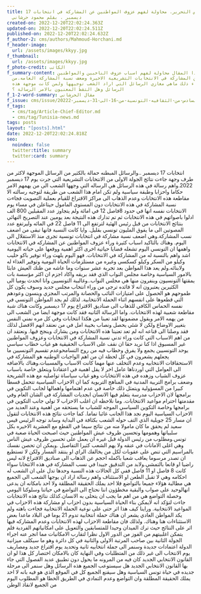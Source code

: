 ```yaml
---
title: مقال رئيس التحرير. محاولة لفهم عزوف المواطنين عن المشاركة في انتخابات 17
  ديسمبر . بقلم محمود حرشاني
created-on: 2022-12-20T22:02:24.363Z
updated-on: 2022-12-20T22:02:24.511Z
published-on: 2022-12-20T22:02:24.632Z
f_author-2: cms/authors/Mahmoud-Horchani.md
f_header-image:
  url: /assets/images/kkyy.jpg
f_thumbnail:
  url: /assets/images/kkyy.jpg
f_photo-credit: الكاتب
f_summary-content: في هذا المقال محاولة لفهم اسباب عزوف الناخبين والمواطنين
  عموما عن المشاركة في الانتخابات التشريعية الاخيرة وضعف نسبة المشاركة العامه.من
  يقف وراء ذلك ماهي مغازي الرسائل التي اراد الشعب توجيهها ولمن كانت موجهة هذه
  الرسائل وهل التقط المعنيون بالامر الرسالة ؟
f_1-2-word-summary: مقال الحرشاني
f_issue: cms/issue/العدد-السادس-من-الثقافيه-التونسية-من-16-الى-31-ديسمبر-20222.md
f_tags:
  - cms/tag/Article-Chief-Editor.md
  - cms/tag/Tunisia-news.md
tags: posts
layout: "[posts].html"
date: 2022-12-20T22:02:24.818Z
seo:
  noindex: false
  twitter:title: summary
  twitter:card: summary
---
```

انتخابات 17 ديسمبر ..والرسائل المبطنه حمالة بالكثير من الرسائل الموجهة لاكثر من طرف وجهة جاءت نتائج الجولة الاولى من الانتخابات التشريعية التي جرت يوم 17 ديسمبر 2022.واهم رسالة في هذه الرسائل هي الرساله التي وجهها الشعب الى من يهمهم الامر حكاما واحزابا وطبقة سياسية ولم تكن امام هذا الشعب من طريقة لتوجيه رسالته الا مقاطعة هذه الانتخابات وعدم الذهاب الى مراكز الاقتراع للقيام بعملية التصويت فجاءت نسبة المشاركة في هذه الانتخابات دون المستوى المامول حيتاعلن في مساء يوم الانتخابات نفسه انها في حدود 8فاصل 12 في امائة ولم يتجاوز عدد المقبلين 800 الف  ادلوا باصواتهم في هذه الانتخابات ثم تم تدارك هذه النتيجة بعد يومين عند التصريح النهائي بنتائج الانتخابات من قبل رئيس الهئية لترتفع الى 11 فاصل 22 في المائه وليرتفع عدد المصوتين الى ما يفوق المليون تونسي بقليل. وايا كانت النسبة فانها تبقى من اضعف نسب المشاركة.وهي اضعف نسبة مشاركة في انتخابات تونسية تجرى منذ الاستقلال الى اليوم. وهناك بالتاكيد اسباب كثيرة وراء عزوف المواطنين عن المشاركه في الانتخابات واهمها ان التونسي اليوم تشغله قضايا حياتية اخرى اكثر اهمية ووقعها على حياته اليومية اشد واهم بالنسبة له من المشاركة في الانتخابات. فهو اليوم يلهث وراء توفير باكو حليب وكيلو من السكر وكيلو كسكسي وغيره من مستلزمات الحياة اليومية وتوفير الغذاء له ولابنائه.ولم يعد هذا المواطن بعد تجربة عشر سنوات وما عاشه من ظنك العيش عابئا بالامور السياسية وخاصة مجلس النواب الذي فقد بريقه واكاد اجزم ان اكثر مؤسسة بات يمقتها التونسيون وينفرون منها هي مجلس النواب..وغالبية التونسيين وانا اتحدث يوميا الى الكثيرين يعتبرون انه لا فائده ترجى من وراء انتخاب مجلس جديد وسوف يكون كل طموحهم هو الحصول على امتيازات النائب والحصانة والمرتب المجزي وينسون وعودهم التي قطعوها على انفسهم اثناء الحملة الانتخابية. لذلك لم يجد المواطن التونسي في نفسه الحماس الكافي للذهاب الى صناديق الاقتراع يوم 17 ديسمبر وكانت هناك شبة مقاطعة شعبية لهذه الانتخابات. واما الرسالة الثانيه فقد كانت موجهة ايضا من الشعب الى من يهمه الامر ويقول مضمونها لقد تعبنا من هكذا انتخابات وفي كل مره نمني النفس بتغيير الاوضاع ولكن لا شئي يحصل ونصاب بخيبة امل في من نعتقد انهم الافضل  لذلك فقد وصلنا الى قناعه انه لم تعد تعنينا هذه الانتخابات ومن يشارك وينجح فيها. ونعتقد ان من اهم الاسباب التي كانت وراء تدني نسبة المشاركة في الانتخابات وعزوف المواطنين غير المسبوق اذا كنا نريد حقا ان نقف على الاسباب الحقيقية هو غياب خطاب سياسي يوحد التونسيين يجمع ولا يفرق وخطاب فيه من روح التسامحوعدم تقسيم التونسيين ما يجعلهم يشعرون في كل لحظة ان من اهم الواجبات الوطنيه هو المشاركة في الاستحقاقات الانتخابيه وعدم التخلف عنها مهما كانت الاسباب والمسببات.وهناك بالاضافه الى العوامل التي اوردناها عامل اخر لا يقل اهمية في اعتقادنا ويتعلق خاصة باسباب عزوف الشباب وزهده في هذه الانتخابات وهو غياب سياساة تواصليه مع هذه الشريحة وضعف برامج التربية المدنية في المناهج التربوية كما ان الاحزاب السياسية تتحمل قسطا كبيرا من المسؤولية ويتمثل ذلك خاصة في عدم اهتمامها واهمالها لجانب التكوين في برامجها لان الاحزاب مدرسة يتعلم فيها الانسان ابجديات المشاركة في الشان العام وفي مقدمتها احترام مواعيد الانتخابات. وما نلاحظه ان اغلب الاحزاب لا تولي جانب التكوين في برامجها وخاصة التكوين السياسي الموجه للشباب ما يستحقه من اهمية وعند العديد من الاحزاب السياسية اليوم نجد هذا الجانب غائبا تماما. كما جاءت نتائج هذه الانتخابات لتقول ان مسار 25 جويلية الذي التف حوله الشعب بكثافة في البداية وساند توجه الرئيس قيس سعيد لم يحقق ما كان مامولا منه من نتائج  سيما في القطع مع العشرية الاخيره  بكل سلبياتها  وهمومها  وتحسين ظروف عيش المواطنين حيث اصبحت الحياة صعبة في تونس.ومطلوب من رئيس الدولة قبل غيره ان يعمل على تحسين ظروف عيش الناس وهي اغلى الامانات في عنقه ولا يهم الشعب كثيرا التفاصيل .ويمكن ان تحصن نفسك بالمراسيم  التي تنص على عقوبات لكل من يخالفك الراي او ينتقد المسار ولكن لا تستطيع ان تصدر مرسوما يعاقب شعبا باكمله احجم عن الذهاب الى صناديق الاقتراع لانه ليس راضيا او قانعا بالتمشي.ولابد من التدقيق جييدا في نسب المشاركة في هذه الانتخابا سواء كانت 8 فاصل او 11 فاصل ففي كل الحالات هذه النسبة وحدها تدل على ان الشعب له احكامه وهي لا تقبل الطعن او الاستئناف واهم رسالة اراد ان يوجها الشعب الى الجميع هي مطالبة هؤلاء جميعا بالتواضع فلا احد يملك الحقيقة المطلقة ولا احد بامكانه ان يدعى انهالوحيد على صواب والبقية مخطؤون اننا نحتاج الى التواضع في حياتنا وسلوكنا اليومي وخصلة التواضع هي من اهم ما يجب ان يتحلى به الانسان.كذلك نتائج هذه الانتخابات جاءت لتؤكد انه لايمكن بناء الحياة السياسية بدون احزاب او مشاركة هذه الاحزاب في  المواعيد الانتخابية. وراينا كيف هذا اثر حتى على نوعية الحملة الانتخابية فجاءت باهته ولم يكد المواطن العادي يشعر ان هناك حملة انتخابية تدوم 21 يوما في البلاد  ماعدا بعض الاستثناءات هنا وهناك. ولذلك فان مقاطعة الاحزاب لهذه الانتخابات وعدم المشاركه فيها اثر على النتائج حيث ترك الميدان وحيدا للمتسابقين والتعويل على امكانياتهم الفردية فلم يتمكن اغلبيتهم من الفوز من الدور الاول نظرا لتقارب الامكانيات مما انجر عنه  اجراء الجولة الثانية بين صاحب المرتبة الاولى والثانية في كل دائرة وهو ما سيكلف ميزانية الدولة اعتمادات جديدة وسنمر الى جملة انتخابيه ثانية وتحديد يوم اقتراع جديد ومصاريف يوم الانتخاب الى غير ذلك من المتطلبات وفي النهاية كان بالامكان اختصار كل هذا لو ان القانون الانتخابي الجديد كان فيه من المرونه ما يحول دون تطبيق عديد الفصول التي جاء بها القانون الانتخابي الجديد هل سيستوعب الجميع هذه الرسائل وهل سنمر الى مرحلة جديده في حياة تونس السياسية وهل سيقنع الجميع كل في الموقع الذي هو فيه بانه لا احد يملك الحقيقة المطلقة 
و﻿ان التواضع وعدم التمادي في الطريق الخطا هو المطلوب اليوم من الجميع لانقاذ الوطن